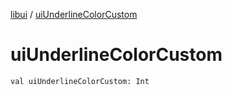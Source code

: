 [libui](index.md) / [uiUnderlineColorCustom](./ui-underline-color-custom.md)

# uiUnderlineColorCustom

`val uiUnderlineColorCustom: Int`